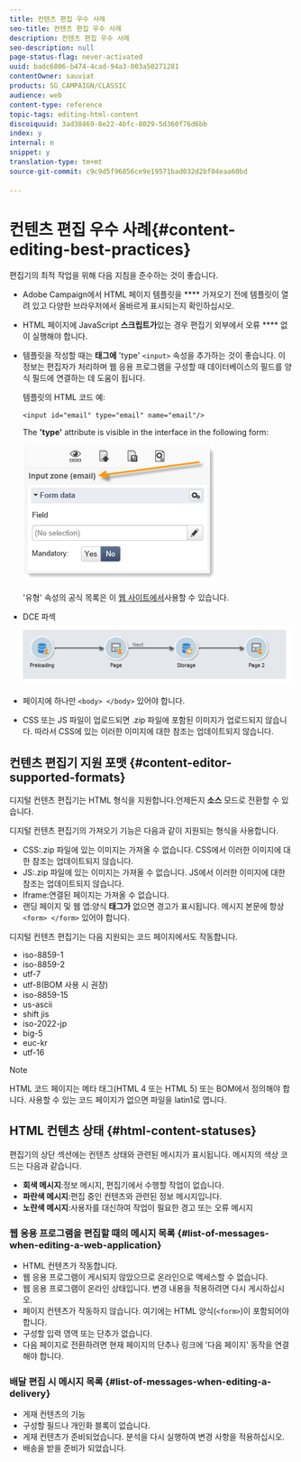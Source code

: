 ```yaml
---
title: 컨텐츠 편집 우수 사례
seo-title: 컨텐츠 편집 우수 사례
description: 컨텐츠 편집 우수 사례
seo-description: null
page-status-flag: never-activated
uuid: badc6806-b474-4cad-94a3-003a50271281
contentOwner: sauviat
products: SG_CAMPAIGN/CLASSIC
audience: web
content-type: reference
topic-tags: editing-html-content
discoiquuid: 3ad38469-8e22-4bfc-8029-5d360f76d6bb
index: y
internal: n
snippet: y
translation-type: tm+mt
source-git-commit: c9c9d5f96856ce9e19571bad032d2bf04eaa60bd

---
```



# 컨텐츠 편집 우수 사례{#content-editing-best-practices}

편집기의 최적 작업을 위해 다음 지침을 준수하는 것이 좋습니다.

* Adobe Campaign에서 HTML 페이지 템플릿을 **** 가져오기 전에 템플릿이 열려 있고 다양한 브라우저에서 올바르게 표시되는지 확인하십시오.
* HTML 페이지에 JavaScript **스크립트가**&#x200B;있는 경우 편집기 외부에서 오류 **** 없이 실행해야 합니다.
* 템플릿을 작성할 때는 **태그에** &#39;type&#39; `<input>` 속성을 추가하는 것이 좋습니다. 이 정보는 편집자가 처리하며 웹 응용 프로그램을 구성할 때 데이터베이스의 필드를 양식 필드에 연결하는 데 도움이 됩니다.

   템플릿의 HTML 코드 예:

   ```
   <input id="email" type="email" name="email"/>
   ```

   The **&#39;type&#39;** attribute is visible in the interface in the following form:

   ![](assets/dce_sidebar_inputtypechanges.png)

   &#39;유형&#39; 속성의 공식 목록은 이 [웹 사이트에서](https://www.w3schools.com/tags/att_input_type.asp)사용할 수 있습니다.

* DCE 파섹

   ![](assets/dce_enchainement.png)

* 페이지에 하나만 `<body> </body>` 있어야 합니다.
* CSS 또는 JS 파일이 업로드되면 .zip 파일에 포함된 이미지가 업로드되지 않습니다. 따라서 CSS에 있는 이러한 이미지에 대한 참조는 업데이트되지 않습니다.

## 컨텐츠 편집기 지원 포맷 {#content-editor-supported-formats}

디지털 컨텐츠 편집기는 HTML 형식을 지원합니다.언제든지 **소스** 모드로 전환할 수 있습니다.

디지털 컨텐츠 편집기의 가져오기 기능은 다음과 같이 지원되는 형식을 사용합니다.

* CSS:.zip 파일에 있는 이미지는 가져올 수 없습니다. CSS에서 이러한 이미지에 대한 참조는 업데이트되지 않습니다.
* JS:.zip 파일에 있는 이미지는 가져올 수 없습니다. JS에서 이러한 이미지에 대한 참조는 업데이트되지 않습니다.
* Iframe:연결된 페이지는 가져올 수 없습니다.
* 랜딩 페이지 및 웹 앱:양식 **태그가** 없으면 경고가 표시됩니다. 메시지 본문에 항상 `<form> </form>` 있어야 합니다.

디지털 컨텐츠 편집기는 다음 지원되는 코드 페이지에서도 작동합니다.

* iso-8859-1
* iso-8859-2
* utf-7
* utf-8(BOM 사용 시 권장)
* iso-8859-15
* us-ascii
* shift jis
* iso-2022-jp
* big-5
* euc-kr
* utf-16

>[!NOTE]
>
>HTML 코드 페이지는 메타 태그(HTML 4 또는 HTML 5) 또는 BOM에서 정의해야 합니다. 사용할 수 있는 코드 페이지가 없으면 파일을 latin1로 엽니다.

## HTML 컨텐츠 상태 {#html-content-statuses}

편집기의 상단 섹션에는 컨텐츠 상태와 관련된 메시지가 표시됩니다. 메시지의 색상 코드는 다음과 같습니다.

* **회색 메시지**:정보 메시지, 편집기에서 수행할 작업이 없습니다.
* **파란색 메시지**:편집 중인 컨텐츠와 관련된 정보 메시지입니다.
* **노란색 메시지**:사용자를 대신하여 작업이 필요한 경고 또는 오류 메시지

### 웹 응용 프로그램을 편집할 때의 메시지 목록 {#list-of-messages-when-editing-a-web-application}

* HTML 컨텐츠가 작동합니다.
* 웹 응용 프로그램이 게시되지 않았으므로 온라인으로 액세스할 수 없습니다.
* 웹 응용 프로그램이 온라인 상태입니다. 변경 내용을 적용하려면 다시 게시하십시오.
* 페이지 컨텐츠가 작동하지 않습니다. 여기에는 HTML 양식(`<form>`)이 포함되어야 합니다.
* 구성할 입력 영역 또는 단추가 없습니다.
* 다음 페이지로 전환하려면 현재 페이지의 단추나 링크에 &#39;다음 페이지&#39; 동작을 연결해야 합니다.

### 배달 편집 시 메시지 목록 {#list-of-messages-when-editing-a-delivery}

* 게재 컨텐츠의 기능
* 구성할 필드나 개인화 블록이 없습니다.
* 게재 컨텐츠가 준비되었습니다. 분석을 다시 실행하여 변경 사항을 적용하십시오.
* 배송을 받을 준비가 되었습니다.

